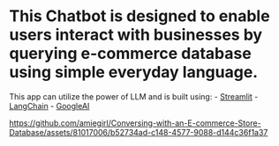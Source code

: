 # This Chatbot is designed to enable users interact with businesses by querying e-commerce database using simple everyday language.
This app can utilize the power of LLM and is built using:
    - [Streamlit](https://streamlit.io/)
    - [LangChain](https://python.langchain.com/)
    - [GoogleAI](https://python.langchain.com/docs/integrations/platforms/google/)

    

https://github.com/amiegirl/Conversing-with-an-E-commerce-Store-Database/assets/81017006/b52734ad-c148-4577-9088-d144c36f1a37

